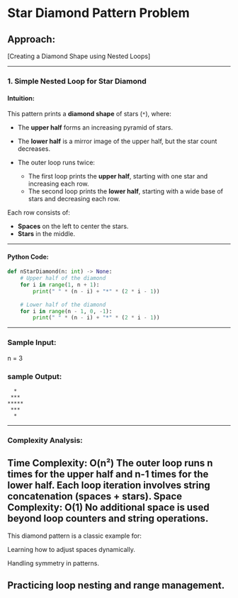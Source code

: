 # Star Diamond Pattern Problem

## Approach:
[Creating a Diamond Shape using Nested Loops]

---

### 1. Simple Nested Loop for Star Diamond

#### Intuition:
This pattern prints a **diamond shape** of stars (`*`), where:
- The **upper half** forms an increasing pyramid of stars.
- The **lower half** is a mirror image of the upper half, but the star count decreases.

- The outer loop runs twice:
  - The first loop prints the **upper half**, starting with one star and increasing each row.
  - The second loop prints the **lower half**, starting with a wide base of stars and decreasing each row.

Each row consists of:
- **Spaces** on the left to center the stars.
- **Stars** in the middle.

---

#### Python Code:
```python
def nStarDiamond(n: int) -> None:
    # Upper half of the diamond
    for i in range(1, n + 1):
        print(" " * (n - i) + "*" * (2 * i - 1))
    
    # Lower half of the diamond
    for i in range(n - 1, 0, -1):
        print(" " * (n - i) + "*" * (2 * i - 1))

```
---

### Sample Input:
n = 3

### sample Output:
```
  *  
 *** 
*****
 *** 
  *  

```

---

### Complexity Analysis:
**Time Complexity:** O(n²)
The outer loop runs n times for the upper half and n-1 times for the lower half.
Each loop iteration involves string concatenation (spaces + stars).
**Space Complexity:** O(1)
No additional space is used beyond loop counters and string operations.
---
This diamond pattern is a classic example for:

Learning how to adjust spaces dynamically.

Handling symmetry in patterns.

Practicing loop nesting and range management.
---

